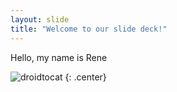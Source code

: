 ```yaml
---
layout: slide
title: "Welcome to our slide deck!"
---
```


Hello, my name is Rene

![droidtocat](https://octodex.github.com/images/droidtocat.png)
{: .center}
